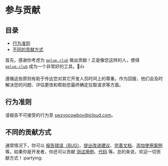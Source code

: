 # 参与贡献

## 目录

- [行为准则](#行为准则)
- [不同的贡献方式](#不同的贡献方式)

首先，感谢你考虑为 [`gelue.club`][gelue.club] 做出贡献！正是像您这样的人，使得 [`gelue.club`][gelue.club] 成为一个非常好的工具。:tada::+1:

[gelue.club]: https://github.com/iTonyYo/gelue.club

遵循这些原则有助于传达您对其它开发人员时间上的尊重。作为回报，他们会及时解决您的问题、评估更改和帮助您最终确定拉取请求等方面。

## 行为准则

请报告不可接受的行为至 [swzyocowboy@icloud.com][mailto]。

[mailto]: mailto:swzyocowboy@icloud.com

## 不同的贡献方式

通常情况下，你可以 [报告错误（BUG）][报告错误（bug）]、[提出改进建议][提出改进建议]、[完善文档][完善文档]、[添加使用案例][添加使用案例] 等。如果你是开发者，你还可以贡献 [测试用例][测试用例]、[代码][贡献代码] 等。总的来说，欢迎一切贡献方式！:partying:

[添加使用案例]: #
[报告错误（bug）]: #
[完善文档]: #
[提出改进建议]: #
[测试用例]: #
[贡献代码]: #
